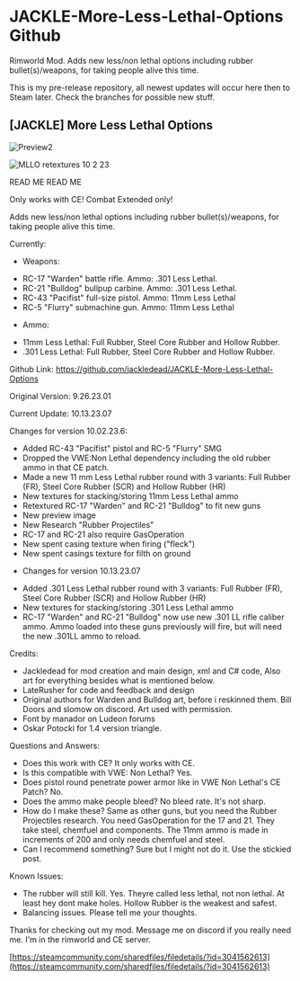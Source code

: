 # JACKLE-More-Less-Lethal-Options Github
Rimworld Mod. Adds new less/non lethal options including rubber bullet(s)/weapons, for taking people alive this time.

This is my pre-release repository, all newest updates will occur here then to Steam later. Check the branches for possible new stuff.

## [JACKLE] More Less Lethal Options

![Preview2](https://github.com/jackledead/JACKLE-More-Less-Lethal-Options/assets/75153234/ac6137d6-f0bf-4809-95c2-692f0d389301)

![MLLO retextures 10 2 23](https://github.com/jackledead/JACKLE-More-Less-Lethal-Options/assets/75153234/9a18e076-0237-445c-b64a-0bc391313ede)

READ ME READ ME

Only works with CE! Combat Extended only!

Adds new less/non lethal options including rubber bullet(s)/weapons, for taking people alive this time.

Currently:
- Weapons:
+ RC-17 "Warden" battle rifle. Ammo: .301 Less Lethal.
+ RC-21 "Bulldog" bullpup carbine. Ammo: .301 Less Lethal.
+ RC-43 "Pacifist" full-size pistol. Ammo: 11mm Less Lethal
+ RC-5 "Flurry" submachine gun. Ammo: 11mm Less Lethal
- Ammo:
+ 11mm Less Lethal: Full Rubber, Steel Core Rubber and Hollow Rubber.
+ .301 Less Lethal: Full Rubber, Steel Core Rubber and Hollow Rubber.

Github Link: https://github.com/jackledead/JACKLE-More-Less-Lethal-Options

Original Version: 9.26.23.01

Current Update: 10.13.23.07

Changes for version 10.02.23.6:

- Added RC-43 "Pacifist" pistol and RC-5 "Flurry" SMG
- Dropped the VWE:Non Lethal dependency including the old rubber ammo in that CE patch.
- Made a new 11 mm Less Lethal rubber round with 3 variants: Full Rubber (FR), Steel Core Rubber (SCR) and Hollow Rubber (HR)
- New textures for stacking/storing 11mm Less Lethal ammo
- Retextured RC-17 "Warden" and RC-21 "Bulldog" to fit new guns
- New preview image
- New Research "Rubber Projectiles"
- RC-17 and RC-21 also require GasOperation
- New spent casing texture when firing ("fleck")
- New spent casings texture for filth on ground

+ Changes for version 10.13.23.07

- Added .301 Less Lethal rubber round with 3 variants: Full Rubber (FR), Steel Core Rubber (SCR) and Hollow Rubber (HR)
- New textures for stacking/storing .301 Less Lethal ammo
- RC-17 "Warden" and RC-21 "Bulldog" now use new .301 LL rifle caliber ammo. Ammo loaded into these guns previously will fire, but will need the new .301LL ammo to reload.

Credits: 
- Jackledead for mod creation and main design, xml and C# code, Also art for everything besides what is mentioned below.
- LateRusher for code and feedback and design
- Original authors for Warden and Bulldog art, before i reskinned them. Bill Doors and slomow on discord. Art used with permission.
- Font by manador on Ludeon forums
- Oskar Potocki for 1.4 version triangle.

Questions and Answers:

- Does this work with CE? It only works with CE.
- Is this compatible with VWE: Non Lethal? Yes.
- Does pistol round penetrate power armor like in VWE Non Lethal's CE Patch? No.
- Does the ammo make people bleed? No bleed rate. It's not sharp.
- How do I make these? Same as other guns, but you need the Rubber Projectiles research. You need GasOperation for the 17 and 21. They take steel, chemfuel and components. The 11mm ammo is made in increments of 200 and only needs chemfuel and steel.
- Can I recommend something? Sure but I might not do it. Use the stickied post.

Known Issues:

- The rubber will still kill. Yes. Theyre called less lethal, not non lethal. At least hey dont make holes. Hollow Rubber is the weakest and safest.
- Balancing issues. Please tell me your thoughts.

Thanks for checking out my mod. Message me on discord if you really need me. I'm in the rimworld and CE server.

[https://steamcommunity.com/sharedfiles/filedetails/?id=3041562613](https://steamcommunity.com/sharedfiles/filedetails/?id=3041562613)
